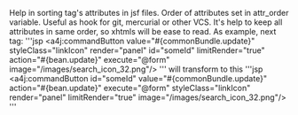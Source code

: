 Help in sorting tag's attributes in jsf files.
Order of attributes set in attr_order variable.
Useful as hook for git, mercurial or other VCS. It's help to keep all attributes in same order, so xhtmls will be ease to read.
As example, next tag:
'''jsp
<a4j:commandButton value="#{commonBundle.update}"
                   styleClass="linkIcon"
                   render="panel"
                   id="someId"
                   limitRender="true"
                   action="#{bean.update}"
                   execute="@form"
                   image="/images/search_icon_32.png"/>
'''
will transform to this
'''jsp
<a4j:commandButton id="someId"
                   value="#{commonBundle.update}"
                   action="#{bean.update}"
                   execute="@form"
                   styleClass="linkIcon"
                   render="panel"
                   limitRender="true"
                   image="/images/search_icon_32.png"/>
'''
